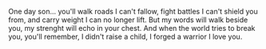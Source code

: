 One day son...
you'll walk roads I can't fallow,
fight battles I can't shield you from,
and carry weight I can no longer lift.
But my words will walk beside you,
my strenght will echo in your chest.
And when the world tries to break you,
you'll remember,
I didn't raise a child,
I forged a warrior
I love you.

